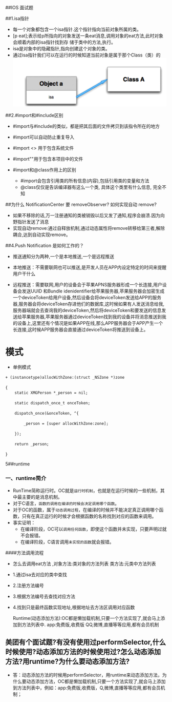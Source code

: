 ##IOS 面试题

##1.isa指针
- 每一个对象都包含一个isa指针.这个指针指向当前对象所属的类。
- [p eat];表示给p所指向的对象发送一条eat消息,调用对象的eat方法,此时对象会顺着内部的isa指针找到存 储于类中的方法,执行。
- isa是对象中的隐藏指针,指向创建这个对象的类。
- 通过isa指针我们可以在运行的时候知道当前对象是属于那个Class（类）的
![](../images/oc/isazz.png)


##2.\#import和\#include区别
- \#import与\#include的类似，都是把其后面的文件拷贝到该指令所在的地方
- \#import可以自动防止重复导入
- \#import <> 用于包含系统文件
- \#import""用于包含本项目中的文件

- \#import和@class作用上的区别
    + \#import会包含引用类的所有信息(内容),包括引用类的变量和方法
    + @class仅仅是告诉编译器有这么一个类, 具体这个类里有什么信息, 完全不知

##为什么 NotificationCenter 要 removeObserver? 如何实现自动 remove?
- 如果不移除的话,万一注册通知的类被销毁以后又发了通知,程序会崩溃.因为向野指针发送了消息
- 实现自动remove:通过自释放机制,通过动态属性将remove转移给第三者,解除耦合,达到自动实现remove。

##4.Push Notification 是如何工作的？
- 推送通知分为两种,一个是本地推送,一个是远程推送
- 本地推送：不需要联网也可以推送,是开发人员在APP内设定特定的时间来提醒用户干什么

- 远程推送：需要联网,用户的设备会于苹果APNS服务器形成一个长连接,用户设备会发送UUID 和Bundle idenidentifier给苹果服务器,苹果服务器会加密生成一个deviceToken给用户设备,然后设备会将deviceToken发送给APP的服务器,服务器会将deviceToken存进他们的数据库,这时候如果有人发送消息给我,服务器端就会去查询我的deviceToken,然后将deviceToken和要发送的信息发送给苹果服务器,苹果服务器通过deviceToken找到我的设备并将消息推送到我的设备上,这里还有个情况是如果APP在线,那么APP服务器会于APP产生一个长连接,这时候APP服务器会直接通过deviceToken将推送到设备上。


# 模式
- 单例模式

```objc
+ (instancetype)allocWithZone:(struct _NSZone *)zone

{
    static XMGPerson *_person = nil;

    static dispatch_once_t onceToken;

    dispatch_once(&onceToken, ^{

        _person = [super allocWithZone:zone];

    });

    return _person;

}
```

5##runtime

### 一、runtime简介
*	RunTime简称运行时。OC就是`运行时机制`，也就是在运行时候的一些机制，其中最主要的是消息机制。
*	对于C语言，`函数的调用在编译的时候会决定调用哪个函数`。
*	对于OC的函数，属于`动态调用过程`，在编译的时候并不能决定真正调用哪个函数，只有在真正运行的时候才会根据函数的名称找到对应的函数来调用。
*	事实证明：
	*	在编译阶段，OC可以`调用任何函数`，即使这个函数并未实现，只要声明过就不会报错。
	*	在编译阶段，C语言调用`未实现的函数`就会报错。

####方法调用流程
-  怎么去调用eat方法 ,对象方法:类对象的方法列表 类方法:元类中方法列表
- 1.通过isa去对应的类中查找
- 2.注册方法编号
- 3.根据方法编号去查找对应方法
- 4.找到只是最终函数实现地址,根据地址去方法区调用对应函数

  Runtime(动态添加方法):OC都是懒加载机制,只要一个方法实现了,就会马上添加到方法列表中.
    app:免费版,收费版
    QQ,微博,直播等等应用,都有会员机制

## 美团有个面试题?有没有使用过performSelector,什么时候使用?动态添加方法的时候使用过?怎么动态添加方法?用runtime?为什么要动态添加方法?
- 答：动态添加方法的时候用performSelector，用runtime来动态添加方法，为什么要动态添加方法，OC都是懒加载机制,只要一个方法实现了,就会马上添加到方法列表中，例如：app:免费版,收费版，Q,微博,直播等等应用,都有会员机制；




